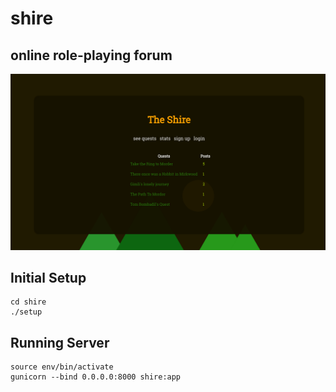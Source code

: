 # shire
## online role-playing forum

![alt tag](static/shire.png)

## Initial Setup
```
cd shire
./setup
```

## Running Server
```
source env/bin/activate
gunicorn --bind 0.0.0.0:8000 shire:app
```
